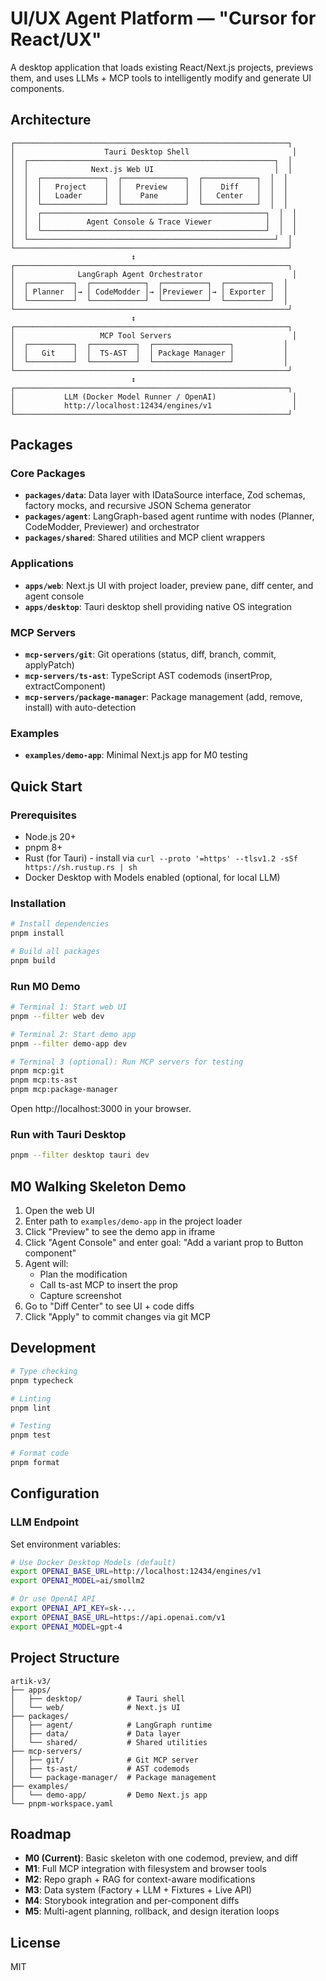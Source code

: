 # UI/UX Agent Platform — "Cursor for React/UX"

A desktop application that loads existing React/Next.js projects, previews them, and uses LLMs + MCP tools to intelligently modify and generate UI components.

## Architecture

```
┌─────────────────────────────────────────────────────────────┐
│                    Tauri Desktop Shell                       │
│  ┌───────────────────────────────────────────────────────┐  │
│  │              Next.js Web UI                           │  │
│  │  ┌──────────────┐  ┌──────────────┐  ┌────────────┐  │  │
│  │  │   Project    │  │   Preview    │  │    Diff    │  │  │
│  │  │   Loader     │  │    Pane      │  │   Center   │  │  │
│  │  └──────────────┘  └──────────────┘  └────────────┘  │  │
│  │  ┌──────────────────────────────────────────────────┐  │  │
│  │  │          Agent Console & Trace Viewer            │  │  │
│  │  └──────────────────────────────────────────────────┘  │  │
│  └───────────────────────────────────────────────────────┘  │
└─────────────────────────────────────────────────────────────┘
                           ↕
┌─────────────────────────────────────────────────────────────┐
│              LangGraph Agent Orchestrator                    │
│  ┌──────────┐  ┌────────────┐  ┌──────────┐  ┌──────────┐  │
│  │ Planner  │→ │ CodeModder │→ │Previewer │→ │ Exporter │  │
│  └──────────┘  └────────────┘  └──────────┘  └──────────┘  │
└─────────────────────────────────────────────────────────────┘
                           ↕
┌─────────────────────────────────────────────────────────────┐
│                   MCP Tool Servers                           │
│  ┌──────────┐  ┌──────────┐  ┌─────────────────┐           │
│  │   Git    │  │  TS-AST  │  │ Package Manager │           │
│  └──────────┘  └──────────┘  └─────────────────┘           │
└─────────────────────────────────────────────────────────────┘
                           ↕
┌─────────────────────────────────────────────────────────────┐
│           LLM (Docker Model Runner / OpenAI)                 │
│           http://localhost:12434/engines/v1                  │
└─────────────────────────────────────────────────────────────┘
```

## Packages

### Core Packages

- **`packages/data`**: Data layer with IDataSource interface, Zod schemas, factory mocks, and recursive JSON Schema generator
- **`packages/agent`**: LangGraph-based agent runtime with nodes (Planner, CodeModder, Previewer) and orchestrator
- **`packages/shared`**: Shared utilities and MCP client wrappers

### Applications

- **`apps/web`**: Next.js UI with project loader, preview pane, diff center, and agent console
- **`apps/desktop`**: Tauri desktop shell providing native OS integration

### MCP Servers

- **`mcp-servers/git`**: Git operations (status, diff, branch, commit, applyPatch)
- **`mcp-servers/ts-ast`**: TypeScript AST codemods (insertProp, extractComponent)
- **`mcp-servers/package-manager`**: Package management (add, remove, install) with auto-detection

### Examples

- **`examples/demo-app`**: Minimal Next.js app for M0 testing

## Quick Start

### Prerequisites

- Node.js 20+
- pnpm 8+
- Rust (for Tauri) - install via `curl --proto '=https' --tlsv1.2 -sSf https://sh.rustup.rs | sh`
- Docker Desktop with Models enabled (optional, for local LLM)

### Installation

```bash
# Install dependencies
pnpm install

# Build all packages
pnpm build
```

### Run M0 Demo

```bash
# Terminal 1: Start web UI
pnpm --filter web dev

# Terminal 2: Start demo app
pnpm --filter demo-app dev

# Terminal 3 (optional): Run MCP servers for testing
pnpm mcp:git
pnpm mcp:ts-ast
pnpm mcp:package-manager
```

Open http://localhost:3000 in your browser.

### Run with Tauri Desktop

```bash
pnpm --filter desktop tauri dev
```

## M0 Walking Skeleton Demo

1. Open the web UI
2. Enter path to `examples/demo-app` in the project loader
3. Click "Preview" to see the demo app in iframe
4. Click "Agent Console" and enter goal: "Add a variant prop to Button component"
5. Agent will:
   - Plan the modification
   - Call ts-ast MCP to insert the prop
   - Capture screenshot
6. Go to "Diff Center" to see UI + code diffs
7. Click "Apply" to commit changes via git MCP

## Development

```bash
# Type checking
pnpm typecheck

# Linting
pnpm lint

# Testing
pnpm test

# Format code
pnpm format
```

## Configuration

### LLM Endpoint

Set environment variables:

```bash
# Use Docker Desktop Models (default)
export OPENAI_BASE_URL=http://localhost:12434/engines/v1
export OPENAI_MODEL=ai/smollm2

# Or use OpenAI API
export OPENAI_API_KEY=sk-...
export OPENAI_BASE_URL=https://api.openai.com/v1
export OPENAI_MODEL=gpt-4
```

## Project Structure

```
artik-v3/
├── apps/
│   ├── desktop/          # Tauri shell
│   └── web/              # Next.js UI
├── packages/
│   ├── agent/            # LangGraph runtime
│   ├── data/             # Data layer
│   └── shared/           # Shared utilities
├── mcp-servers/
│   ├── git/              # Git MCP server
│   ├── ts-ast/           # AST codemods
│   └── package-manager/  # Package management
├── examples/
│   └── demo-app/         # Demo Next.js app
└── pnpm-workspace.yaml
```

## Roadmap

- **M0 (Current)**: Basic skeleton with one codemod, preview, and diff
- **M1**: Full MCP integration with filesystem and browser tools
- **M2**: Repo graph + RAG for context-aware modifications
- **M3**: Data system (Factory + LLM + Fixtures + Live API)
- **M4**: Storybook integration and per-component diffs
- **M5**: Multi-agent planning, rollback, and design iteration loops

## License

MIT
